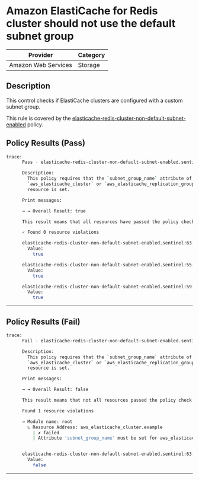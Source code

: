 #  Amazon ElastiCache for Redis cluster should not use the default subnet group

| Provider            | Category     |
|---------------------|--------------|
| Amazon Web Services | Storage      |

## Description

This control checks if ElastiCache clusters are configured with a custom subnet group.

This rule is covered by the [elasticache-redis-cluster-non-default-subnet-enabled](../../policies/elasticache/elasticache-redis-cluster-non-default-subnet-enabled.sentinel) policy.

## Policy Results (Pass)
```bash
trace:
      Pass - elasticache-redis-cluster-non-default-subnet-enabled.sentinel

      Description:
        This policy requires that the `subnet_group_name` attribute of the
        `aws_elasticache_cluster` or `aws_elasticache_replication_group`
        resource is set.

      Print messages:

      → → Overall Result: true

      This result means that all resources have passed the policy check for the policy elasticache-redis-cluster-non-default-subnet-enabled.

      ✓ Found 0 resource violations

      elasticache-redis-cluster-non-default-subnet-enabled.sentinel:63:1 - Rule "main"
        Value:
          true

      elasticache-redis-cluster-non-default-subnet-enabled.sentinel:55:1 - Rule "aws_elasticache_cluster_rule"
        Value:
          true

      elasticache-redis-cluster-non-default-subnet-enabled.sentinel:59:1 - Rule "aws_elasticache_replication_group_rule"
        Value:
          true
```

---

## Policy Results (Fail)
```bash
trace:
      Fail - elasticache-redis-cluster-non-default-subnet-enabled.sentinel

      Description:
        This policy requires that the `subnet_group_name` attribute of the
        `aws_elasticache_cluster` or `aws_elasticache_replication_group`
        resource is set.

      Print messages:

      → → Overall Result: false

      This result means that not all resources passed the policy check and the protected behavior is not allowed for the policy elasticache-redis-cluster-non-default-subnet-enabled.

      Found 1 resource violations

      → Module name: root
        ↳ Resource Address: aws_elasticache_cluster.example
          | ✗ failed
          | Attribute 'subnet_group_name' must be set for aws_elasticache_cluster resources.Refer to https://docs.aws.amazon.com/securityhub/latest/userguide/elasticache-controls.html#elasticache-7 for more details.


      elasticache-redis-cluster-non-default-subnet-enabled.sentinel:63:1 - Rule "main"
        Value:
          false
```

---